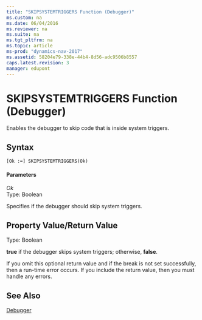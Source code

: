 ```yaml
---
title: "SKIPSYSTEMTRIGGERS Function (Debugger)"
ms.custom: na
ms.date: 06/04/2016
ms.reviewer: na
ms.suite: na
ms.tgt_pltfrm: na
ms.topic: article
ms-prod: "dynamics-nav-2017"
ms.assetid: 58204e79-338e-44b4-8d56-adc9506b8557
caps.latest.revision: 3
manager: edupont
---
```

# SKIPSYSTEMTRIGGERS Function (Debugger)
Enables the debugger to skip code that is inside system triggers.  
  
## Syntax  
  
```  
[Ok :=] SKIPSYSTEMTRIGGERS(Ok)   
```  
  
#### Parameters  
 *Ok*  
 Type: Boolean  
  
 Specifies if the debugger should skip system triggers.  
  
## Property Value/Return Value  
 Type: Boolean  
  
 **true** if the debugger skips system triggers; otherwise, **false**.  
  
 If you omit this optional return value and if the break is not set successfully, then a run\-time error occurs. If you include the return value, then you must handle any errors.  
  
## See Also  
 [Debugger](Debugger.md)